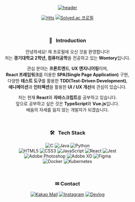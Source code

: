 <div align=center>

[![header](https://capsule-render.vercel.app/api?type=waving&color=gradient&customColorList=12&animation=fadeIn&height=230&section=header&text=Hi!%20I'm%20Wontory.&desc=I%20am%20interested%20in%20Animation%20and%20Interaction.&fontSize=60&fontAlign=50&fontAlignY=33&descSize=20&descAlign=50&descAlignY=55)](https://github.com/wontory)
  
[![Hits](https://hits.seeyoufarm.com/api/count/incr/badge.svg?url=https%3A%2F%2Fgithub.com%2Fwontory%2Fhit-counter&count_bg=%236196FF&title_bg=%23555555&icon=github.svg&icon_color=%23E7E7E7&title=Hits&edge_flat=false)](https://github.com/wontory)
[![Solved.ac 프로필](http://mazassumnida.wtf/api/mini/generate_badge?boj=wontory)](https://solved.ac/wontory)  
  
&nbsp;  
  
### 🥰 &nbsp; Introduction
안녕하세요! 제 프로필에 오신 것을 환영합니다!  
저는 **경기대학교 2학년, 컴퓨터공학**을 전공하고 있는 **Wontory**입니다.  

관심 분야는 **프론트엔드**, **UX 엔지니어링**이며,  
**React 프레임워크**를 이용한 **SPA(Single Page Application)** 구현,  
다양한 **테스트 도구**를 활용한 **TDD(Test-Driven Development)**,  
**애니메이션**과 **인터랙션**을 활용한 **UI / UX 개선**에 관심이 있습니다.  

저는 현재 **React**와 **자바스크립트**를 공부하고 있습니다.  
앞으로 공부하고 싶은 것은 **TypeScript**와 **Vue.js**입니다.  
배움의 자세를 잃지 않는 개발자가 되겠습니다.
  
&nbsp;  
  
### 🛠︎ &nbsp; Tech Stack

![C](https://img.shields.io/badge/C-A8B9CC.svg?logo=C&logoColor=black&style=flat)
![Java](https://img.shields.io/badge/Java-007396.svg?logo=java&logoColor=white&style=flat)
![Python](https://img.shields.io/badge/Python-3776AB.svg?logo=Python&logoColor=white&style=flat)  
![HTML5](https://img.shields.io/badge/HTML5-E34F26.svg?logo=HTML5&logoColor=white&style=flat)
![CSS3](https://img.shields.io/badge/CSS3-1572B6.svg?logo=CSS3&logoColor=white&style=flat)
![JavaScript](https://img.shields.io/badge/JavaScript-F7DF1E.svg?logo=JavaScript&logoColor=black&style=flat)
![React](https://img.shields.io/badge/React-61DAFB.svg?logo=React&logoColor=black&style=flat)
![Jest](https://img.shields.io/badge/Jest-C21325.svg?logo=Jest&logoColor=white&style=flat)  
![Adobe Photoshop](https://img.shields.io/badge/Adobe&nbsp;Photoshop-31A8FF.svg?logo=AdobePhotoshop&logoColor=white&style=flat)
![Adobe XD](https://img.shields.io/badge/Adobe&nbsp;XD-FF61F6.svg?logo=AdobeXD&logoColor=white&style=flat)
![Figma](https://img.shields.io/badge/Figma-F24E1E.svg?logo=Figma&logoColor=white&style=flat)  
![Docker](https://img.shields.io/badge/Docker-2496ED.svg?logo=Docker&logoColor=white&style=flat)
![Kubernetes](https://img.shields.io/badge/Kubernetes-326CE5.svg?logo=Kubernetes&logoColor=white&style=flat)  
  
&nbsp;  
  
### ✉ Contact
[![Kakao Mail](https://img.shields.io/badge/KakaoMail-FFCD00?style=flat&logo=Kakao&logoColor=black)](mailto:devwontory@gmail.com)
[![Instagram](https://img.shields.io/badge/Instagram-E4405F?style=flat&logo=instagram&logoColor=white)](https://www.instagram.com/cswon.js/)
[![Devlog](https://img.shields.io/badge/Devlog-FF4088?style=flat&logo=hugo&logoColor=white)](https://wontory.github.io/profile/)

</div>

